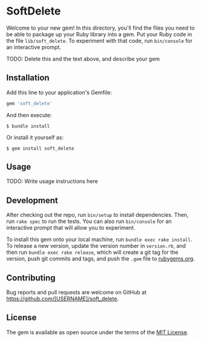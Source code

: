 # SoftDelete

Welcome to your new gem! In this directory, you'll find the files you need to be able to package up your Ruby library into a gem. Put your Ruby code in the file `lib/soft_delete`. To experiment with that code, run `bin/console` for an interactive prompt.

TODO: Delete this and the text above, and describe your gem

## Installation

Add this line to your application's Gemfile:

```ruby
gem 'soft_delete'
```

And then execute:

    $ bundle install

Or install it yourself as:

    $ gem install soft_delete

## Usage

TODO: Write usage instructions here

## Development

After checking out the repo, run `bin/setup` to install dependencies. Then, run `rake spec` to run the tests. You can also run `bin/console` for an interactive prompt that will allow you to experiment.

To install this gem onto your local machine, run `bundle exec rake install`. To release a new version, update the version number in `version.rb`, and then run `bundle exec rake release`, which will create a git tag for the version, push git commits and tags, and push the `.gem` file to [rubygems.org](https://rubygems.org).

## Contributing

Bug reports and pull requests are welcome on GitHub at https://github.com/[USERNAME]/soft_delete.


## License

The gem is available as open source under the terms of the [MIT License](https://opensource.org/licenses/MIT).

